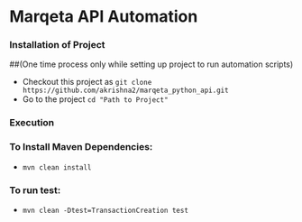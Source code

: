 # Marqeta API Automation

### Installation of Project
##(One time process only while setting up project to run automation scripts)
- Checkout this project as `git clone https://github.com/akrishna2/marqeta_python_api.git`
- Go to the project `cd "Path to Project"`

### Execution
### To Install Maven Dependencies:
- `mvn clean install`
### To run test:
- `mvn clean -Dtest=TransactionCreation test`

